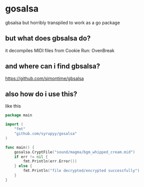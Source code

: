 # gosalsa
gbsalsa but horribly transpiled to work as a go package
## but what does gbsalsa do?
it decompiles MIDI files from Cookie Run: OvenBreak
## and where can i find gbsalsa?
https://github.com/simontime/gbsalsa
## also how do i use this?
like this
```go
package main

import (
    "fmt"
    "github.com/syrupyy/gosalsa"
)

func main() {
    gosalsa.CryptFile("sound/magma/bgm_whipped_cream.mid")
    if err != nil {
        fmt.Println(err.Error())
    } else {
        fmt.Println("file decrypted/encrypted successfully")
    }
}
```
